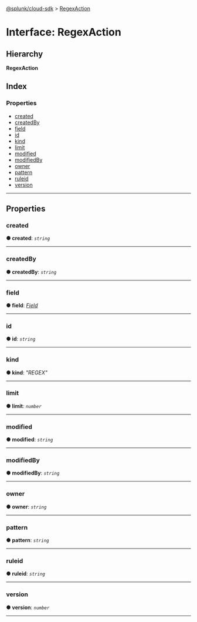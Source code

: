 [@splunk/cloud-sdk](../README.md) > [RegexAction](../interfaces/regexaction.md)

# Interface: RegexAction

## Hierarchy

**RegexAction**

## Index

### Properties

* [created](regexaction.md#created)
* [createdBy](regexaction.md#createdby)
* [field](regexaction.md#field)
* [id](regexaction.md#id)
* [kind](regexaction.md#kind)
* [limit](regexaction.md#limit)
* [modified](regexaction.md#modified)
* [modifiedBy](regexaction.md#modifiedby)
* [owner](regexaction.md#owner)
* [pattern](regexaction.md#pattern)
* [ruleid](regexaction.md#ruleid)
* [version](regexaction.md#version)

---

## Properties

<a id="created"></a>

###  created

**● created**: *`string`*

___
<a id="createdby"></a>

###  createdBy

**● createdBy**: *`string`*

___
<a id="field"></a>

###  field

**● field**: *[Field](field.md)*

___
<a id="id"></a>

###  id

**● id**: *`string`*

___
<a id="kind"></a>

###  kind

**● kind**: *"REGEX"*

___
<a id="limit"></a>

###  limit

**● limit**: *`number`*

___
<a id="modified"></a>

###  modified

**● modified**: *`string`*

___
<a id="modifiedby"></a>

###  modifiedBy

**● modifiedBy**: *`string`*

___
<a id="owner"></a>

###  owner

**● owner**: *`string`*

___
<a id="pattern"></a>

###  pattern

**● pattern**: *`string`*

___
<a id="ruleid"></a>

###  ruleid

**● ruleid**: *`string`*

___
<a id="version"></a>

###  version

**● version**: *`number`*

___

